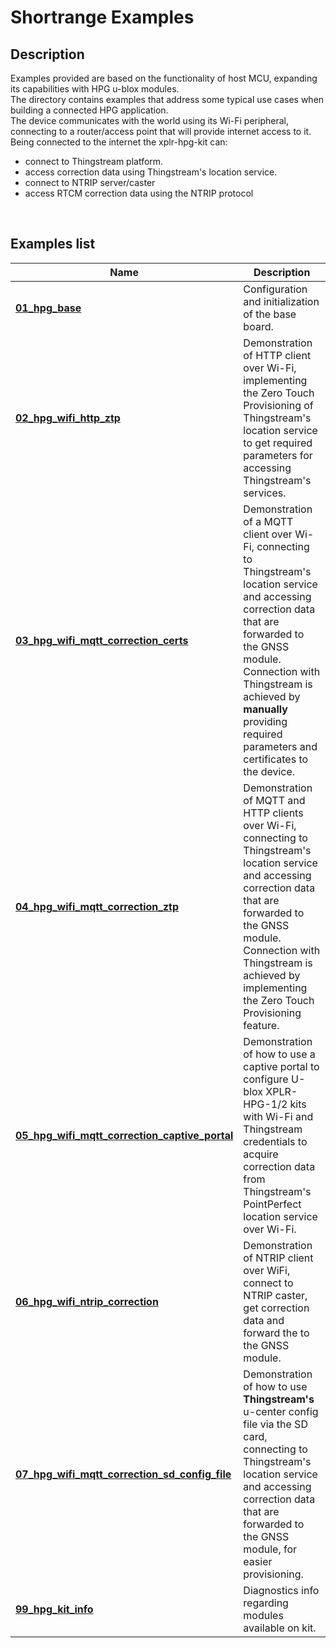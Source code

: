 # Shortrange Examples

## Description
Examples provided are based on the functionality of host MCU, expanding its capabilities with HPG u-blox modules.<br>
The directory contains examples that address some typical use cases when building a connected HPG application.<br>
The device communicates with the world using its Wi-Fi peripheral, connecting to a router/access point that will provide internet access to it.<br>
Being connected to the internet the xplr-hpg-kit can:
- connect to Thingstream platform.
- access correction data using Thingstream's location service.
- connect to NTRIP server/caster
- access RTCM correction data using the NTRIP protocol
<br>

## Examples list

| Name | Description |
| --- | --- |
| **[01_hpg_base](./01_hpg_base/)** | Configuration and initialization of the base board. |
| **[02_hpg_wifi_http_ztp](./02_hpg_wifi_http_ztp/)** | Demonstration of HTTP client over Wi-Fi, implementing the Zero Touch Provisioning of Thingstream's location service to get required parameters for accessing Thingstream's services. |
| **[03_hpg_wifi_mqtt_correction_certs](./03_hpg_wifi_mqtt_correction_certs/)** | Demonstration of a MQTT client over Wi-Fi, connecting to Thingstream's location service and accessing correction data that are forwarded to the GNSS module. <br>Connection with Thingstream is achieved by **manually** providing required parameters and certificates to the device. |
| **[04_hpg_wifi_mqtt_correction_ztp](./04_hpg_wifi_mqtt_correction_ztp/)** | Demonstration of MQTT and HTTP clients over Wi-Fi, connecting to Thingstream's location service and accessing correction data that are forwarded to the GNSS module.<br> Connection with Thingstream is achieved by implementing the Zero Touch Provisioning feature. |
| **[05_hpg_wifi_mqtt_correction_captive_portal](./05_hpg_wifi_mqtt_correction_captive_portal/)** | Demonstration of how to use a captive portal to configure U-blox XPLR-HPG-1/2 kits with Wi-Fi and Thingstream credentials to acquire correction data from Thingstream's PointPerfect location service over Wi-Fi. |
| **[06_hpg_wifi_ntrip_correction](./06_hpg_wifi_ntrip_correction/)** | Demonstration of NTRIP client over WiFi, connect to NTRIP caster, get correction data and forward the to the GNSS module. |
| **[07_hpg_wifi_mqtt_correction_sd_config_file](./07_hpg_wifi_mqtt_correction_sd_config_file/)** | Demonstration of how to use **Thingstream's** u-center config file via the SD card, connecting to Thingstream's location service and accessing correction data that are forwarded to the GNSS module, for easier provisioning. |
| **[99_hpg_kit_info](./99_hpg_kit_info/)** | Diagnostics info regarding modules available on kit. |
